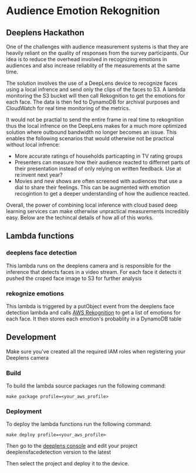 # Audience Emotion Rekognition 
## Deeplens Hackathon 

One of the challenges with audience measurement systems is that they are heavily reliant on the quality of responses from the survey participants. Our idea is to reduce the overhead involved in recognizing emotions in audiences and also increase reliablity of the measurements at the same time.

The solution involves the use of a DeepLens device to recognize faces using a local infrence and send only the clips of the faces to S3. A lambda monitoring the S3 bucket will then call Rekognition to get the emotions for each face. The data is then fed to DynamoDB for archival purposes and CloudWatch for real time monitoring of the metrics. 

It would not be practial to send the entire frame in real time to rekognition thus the local infrence on the DeepLens makes for a much more optimized solution where outbound bandwidth no longer becomes an issue. This enables the following scenarios that would otherwise not be practical without local infrence: 

* More accurate ratings of households particapting in TV rating groups
* Presenters can measure how their audience reacted to differnet parts of their presentation instead of only relying on written feedback.  Use at re:invent next year?
* Movies and new shows are often screened with audiences that use a dial to share their feelings. This can be augmented with emotion recogintion to get a deeper understanding of how the audience reacted. 

Overall, the power of combining local inference with cloud based deep learning services can make otherwise unpractical measurements incredibly easy.  Below are the techincal details of how all of this works.

## Lambda functions

### deeplens face detection

This lambda runs on the deeplens camera and is responsible for the inference that detects faces
in a video stream.
For each face it detects it pushed the croped face image to S3 for further analysis 

### rekognize emotions

This lambda is triggered by a putObject event from the deeplens face detection lambda and calls
[AWS Rekognition](https://aws.amazon.com/rekognition/) to get a list of emotions for each face.
It then stores each emotion's probablity in a DynamoDB table

## Development

Make sure you've created all the required IAM roles when registering your Deeplens camera

### Build

To build the lambda source packages run the following command:

```
make package profile=<your_aws_profile>

```

### Deployment

To deploy the lambda functions run the following command:

```
make deploy profile=<your_aws_profile>

```

Then go to the [deeplens console]() and edit your project deeplensfacedetection version to the latest

Then select the project and deploy it to the device. 
